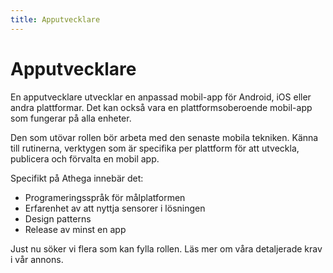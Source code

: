 ```yaml
---
title: Apputvecklare
---
```


Apputvecklare
===================

En apputvecklare utvecklar en anpassad mobil-app för Android, iOS eller andra plattformar.
Det kan också vara en plattformsoberoende mobil-app som fungerar på alla enheter.

Den som utövar rollen bör arbeta med den senaste mobila tekniken.
Känna till rutinerna, verktygen som är specifika per plattform för att utveckla, publicera och förvalta en mobil app.

Specifikt på Athega innebär det:

- Programeringsspråk för målplatformen
- Erfarenhet av att nyttja sensorer i lösningen
- Design patterns
- Release av minst en app

Just nu söker vi flera som kan fylla rollen. Läs mer om våra detaljerade krav i vår annons.
